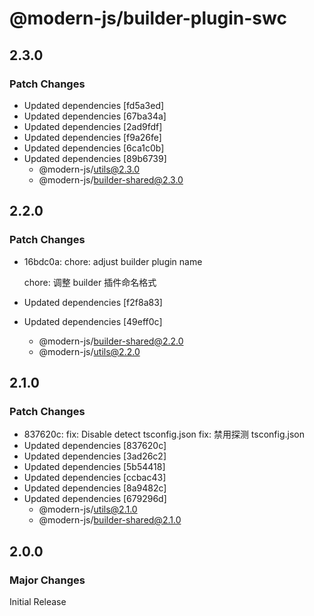 # @modern-js/builder-plugin-swc

## 2.3.0

### Patch Changes

- Updated dependencies [fd5a3ed]
- Updated dependencies [67ba34a]
- Updated dependencies [2ad9fdf]
- Updated dependencies [f9a26fe]
- Updated dependencies [6ca1c0b]
- Updated dependencies [89b6739]
  - @modern-js/utils@2.3.0
  - @modern-js/builder-shared@2.3.0

## 2.2.0

### Patch Changes

- 16bdc0a: chore: adjust builder plugin name

  chore: 调整 builder 插件命名格式

- Updated dependencies [f2f8a83]
- Updated dependencies [49eff0c]
  - @modern-js/builder-shared@2.2.0
  - @modern-js/utils@2.2.0

## 2.1.0

### Patch Changes

- 837620c: fix: Disable detect tsconfig.json
  fix: 禁用探测 tsconfig.json
- Updated dependencies [837620c]
- Updated dependencies [3ad26c2]
- Updated dependencies [5b54418]
- Updated dependencies [ccbac43]
- Updated dependencies [8a9482c]
- Updated dependencies [679296d]
  - @modern-js/utils@2.1.0
  - @modern-js/builder-shared@2.1.0

## 2.0.0

### Major Changes

Initial Release

